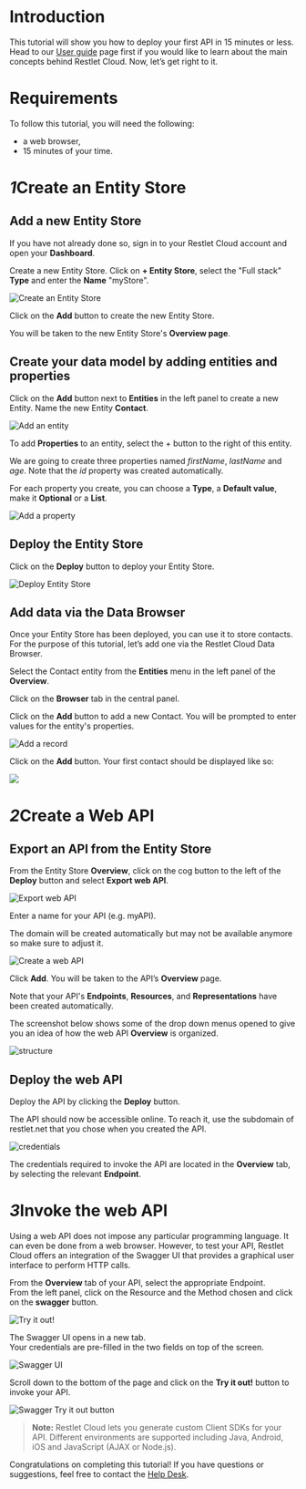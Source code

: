 <h1 class="iconed" id="toc_0"><i class="fa fa-hand-o-right"></i>Introduction</h1>

This tutorial will show you how to deploy your first API in 15 minutes or less. Head to our [User guide](/guide "User guide") page first if you would like to learn about the main concepts behind Restlet Cloud. Now, let’s get right to it.

<h1 class="iconed" id="toc_0"><i class="fa fa-flag-checkered"></i>Requirements</h1>

To follow this tutorial, you will need the following:

*   a web browser,
*   15 minutes of your time.

<h1 class="numbered" id="toc_1"><i>1</i>Create an Entity Store</h1>

## Add a new Entity Store

If you have not already done so, sign in to your Restlet Cloud account and open your **Dashboard**.

Create a new Entity Store. Click on **+ Entity Store**, select the "Full stack" **Type** and enter the **Name** "myStore".

![Create an Entity Store](images/add-store.gif "Create an Entity Store")

Click on the **Add** button to create the new Entity Store.

You will be taken to the new Entity Store's **Overview page**.

## Create your data model by adding entities and properties

Click on the **Add** button next to **Entities** in the left panel to create a new Entity. Name the new Entity **Contact**.

![Add an entity](images/add-entity.gif "Add an Entity")

To add **Properties** to an entity, select the + button to the right of this entity.

We are going to create three properties named *firstName*, *lastName* and *age*. Note that the *id* property was created automatically.

For each property you create, you can choose a **Type**, a **Default value**, make it **Optional** or a **List**.

![Add a property](images/add-property.gif "Add a property")

## Deploy the Entity Store

Click on the **Deploy** button to deploy your Entity Store.

![Deploy Entity Store](images/deploy-entity-store.jpg "Deploy Entity Store")

## Add data via the Data Browser

Once your Entity Store has been deployed, you can use it to store contacts. For the purpose of this tutorial, let’s add one via the Restlet Cloud Data Browser.

Select the Contact entity from the **Entities** menu in the left panel of the **Overview**.

Click on the **Browser** tab in the central panel.

Click on the **Add** button to add a new Contact. You will be prompted to enter values for the entity's properties.

![Add a record](images/add-record.jpg "Add a record")

Click on the **Add** button. Your first contact should be displayed like so:

![](images/browser-tab.jpg)

<h1 class="numbered" id="toc_2"><i>2</i>Create a Web API</h1>

## Export an API from the Entity Store

From the Entity Store **Overview**, click on the cog button to the left of the **Deploy** button and select **Export web API**.

![Export web API](images/export-web-api.gif "Export web API")

Enter a name for your API (e.g. myAPI).

The domain will be created automatically but may not be available anymore so make sure to adjust it.

![Create a web API](images/domain-name-available.jpg "Create a web API")

Click **Add**. You will be taken to the API’s **Overview** page.

Note that your API's **Endpoints**, **Resources**, and **Representations** have been created automatically.

The screenshot below shows some of the drop down menus opened to give you an idea of how the web API **Overview** is organized.

![structure](images/api-overview.jpg "structure")

## Deploy the web API

Deploy the API by clicking the **Deploy** button.

The API should now be accessible online. To reach it, use the subdomain of restlet.net that you chose when you created the API.

![credentials](images/credentials.jpg "credentials")

The credentials required to invoke the API are located in the **Overview** tab, by selecting the relevant **Endpoint**.

<h1 class="numbered" id="toc_3"><i>3</i>Invoke the web API</h1>

Using a web API does not impose any particular programming language. It can even be done from a web browser. However, to test your API, Restlet Cloud offers an integration of the Swagger UI that provides a graphical user interface to perform HTTP calls.

From the **Overview** tab of your API, select the appropriate Endpoint.  
From the left panel, click on the Resource and the Method chosen and click on the **swagger** button.

![Try it out!](images/01swagger-button.jpg "Try it out!")

The Swagger UI opens in a new tab.  
Your credentials are pre-filled in the two fields on top of the screen.

![Swagger UI](images/01swagger-ui.jpg "Swagger UI")

Scroll down to the bottom of the page and click on the **Try it out!** button to invoke your API.

![Swagger Try it out button](images/01swagger-try-it-out-button.jpg "Swagger Try it out button")

>**Note:** Restlet Cloud lets you generate custom Client SDKs for your API. Different environments are supported including Java, Android, iOS and JavaScript (AJAX or Node.js).

Congratulations on completing this tutorial! If you have questions or suggestions, feel free to contact the <a href="http://support.restlet.com/" target="_blank">Help Desk</a>.
